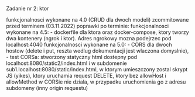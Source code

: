 Zadanie nr 2: ktor

funkcjonalnosci wykonane na 4.0 (CRUD dla dwoch modeli) zcommitowane przed terminem (03.11.2022)
poprawki po terminie:
    funkcjonalnosci wykonane na 4.5: 
        - dockerfile dla ktora oraz docker-compose, ktory tworzy dwa kontenery (ngrok i ktor). Adres ngrokowy mozna podejrzec pod localhost:4040
    funkcjonalnosci wykonane na 5.0:
        - CORS dla dwoch hostow (delete i put, reszta wedlug dokumentacji jest wlaczona domyslnie),
        - test CORSa: stworzony statyczny html dostepny pod localhost:8080/static2/index.html i w subdomenie sub1.localhost:8080/static/index.html, w ktorym umieszczony zostal skrypt JS (yikes), ktory uruchamia request DELETE, ktory bez allowHost i allowMethod w CORSie nie dziala, w przypadku uruchomienia go z adresu subdomeny (inny origin requestu)

